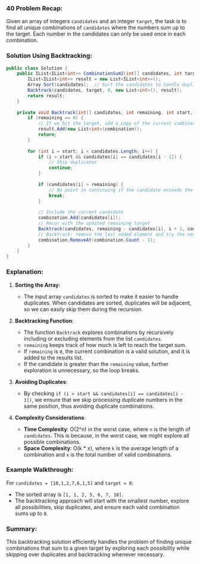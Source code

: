 ### 40 Problem Recap:
Given an array of integers `candidates` and an integer `target`, the task is to find all unique combinations of `candidates` where the numbers sum up to the target. Each number in the candidates can only be used once in each combination.

### Solution Using Backtracking:

```csharp
public class Solution {
    public IList<IList<int>> CombinationSum2(int[] candidates, int target) {
        IList<IList<int>> result = new List<IList<int>>();
        Array.Sort(candidates);  // Sort the candidates to handle duplicates easily
        Backtrack(candidates, target, 0, new List<int>(), result);
        return result;
    }
    
    private void Backtrack(int[] candidates, int remaining, int start, IList<int> combination, IList<IList<int>> result) {
        if (remaining == 0) {
            // If we hit the target, add a copy of the current combination to the result
            result.Add(new List<int>(combination));
            return;
        }
        
        for (int i = start; i < candidates.Length; i++) {
            if (i > start && candidates[i] == candidates[i - 1]) {
                // Skip duplicates
                continue;
            }
            
            if (candidates[i] > remaining) {
                // No point in continuing if the candidate exceeds the remaining target
                break;
            }
            
            // Include the current candidate
            combination.Add(candidates[i]);
            // Recur with the updated remaining target
            Backtrack(candidates, remaining - candidates[i], i + 1, combination, result);
            // Backtrack: remove the last added element and try the next candidate
            combination.RemoveAt(combination.Count - 1);
        }
    }
}
```

### Explanation:

1. **Sorting the Array**:
   - The input array `candidates` is sorted to make it easier to handle duplicates. When candidates are sorted, duplicates will be adjacent, so we can easily skip them during the recursion.

2. **Backtracking Function**:
   - The function `Backtrack` explores combinations by recursively including or excluding elements from the list `candidates`.
   - `remaining` keeps track of how much is left to reach the target sum.
   - If `remaining` is `0`, the current combination is a valid solution, and it is added to the results list.
   - If the candidate is greater than the `remaining` value, further exploration is unnecessary, so the loop breaks.

3. **Avoiding Duplicates**:
   - By checking `if (i > start && candidates[i] == candidates[i - 1])`, we ensure that we skip processing duplicate numbers in the same position, thus avoiding duplicate combinations.

4. **Complexity Considerations**:
   - **Time Complexity**: O(2^n) in the worst case, where `n` is the length of `candidates`. This is because, in the worst case, we might explore all possible combinations.
   - **Space Complexity**: O(k * x), where `k` is the average length of a combination and `x` is the total number of valid combinations.

### Example Walkthrough:

For `candidates = [10,1,2,7,6,1,5]` and `target = 8`:
- The sorted array is `[1, 1, 2, 5, 6, 7, 10]`.
- The backtracking approach will start with the smallest number, explore all possibilities, skip duplicates, and ensure each valid combination sums up to `8`.

### Summary:
This backtracking solution efficiently handles the problem of finding unique combinations that sum to a given target by exploring each possibility while skipping over duplicates and backtracking whenever necessary.

